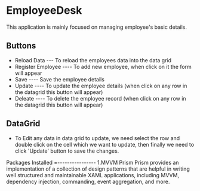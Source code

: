 # EmployeeDesk
This application is mainly focused on managing employee's basic details.

Buttons
-------
* Reload Data  --- To reload the employees data into the data grid
* Register Employee ---- To add new employee, when click on it the form will appear 
* Save ---- Save the employee details 
* Update ---- To update the employee details (when click on any row in the datagrid this button will appear)
* Deleate ---- To delete the employee record (when click on any row in the datagrid this button will appear)

DataGrid 
----------
* To Edit any data in data grid to update, we need select the row and double click on the cell which we want to update, then finally we need to click 'Update' button to save the changes.




Packages Installed
=----------------
1.MVVM Prism
Prism provides an implementation of a collection of design patterns that are helpful in writing well structured and maintainable XAML applications, including MVVM, dependency injection, commanding, event aggregation, and more.

